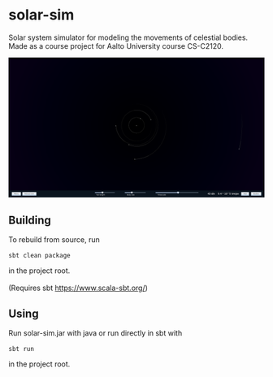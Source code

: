# solar-sim

Solar system simulator for modeling the movements of celestial bodies. Made as a course project for Aalto University course CS-C2120.

<img src=documentation/screenshots/main1.png></img>

## Building
To rebuild from source, run
```
sbt clean package
```
in the project root. <br></br>
(Requires sbt https://www.scala-sbt.org/)

## Using
Run solar-sim.jar with java or run directly in sbt with
```
sbt run
```
in the project root.

